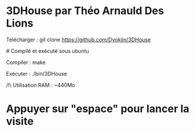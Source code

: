 # 3DHouse par Théo Arnauld Des Lions

Télécharger : git clone https://github.com/Dyokiin/3DHouse

# Compilé et exécuté sous ubuntu

Compiler : make

Exécuter : ./bin/3DHouse

/!\ Utilisation RAM : ~440Mo

# Appuyer sur "espace" pour lancer la visite
